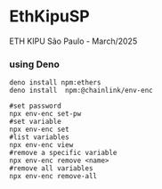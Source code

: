 # EthKipuSP

ETH KIPU São Paulo - March/2025

### using Deno

```
deno install npm:ethers
deno install  npm:@chainlink/env-enc

#set password
npx env-enc set-pw
#set variable
npx env-enc set
#list variables
npx env-enc view
#remove a specific variable
npx env-enc remove <name>
#remove all variables
npx env-enc remove-all
```
